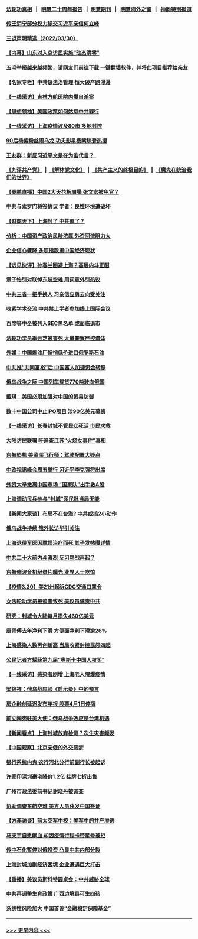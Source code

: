 #### [法轮功真相](https://github.com/gfw-breaker/truth/blob/master/README.md?t=0) &nbsp;&nbsp;|&nbsp;&nbsp; [明慧二十周年报告](https://github.com/gfw-breaker/mh-reports/blob/master/README.md?t=0) &nbsp;&nbsp;|&nbsp;&nbsp;[明慧期刊](https://github.com/gfw-breaker/mh-qikan) &nbsp;&nbsp;|&nbsp;&nbsp; [明慧海外之窗](https://github.com/gfw-breaker/mh-news/blob/master/README.md?t=0) &nbsp;&nbsp;|&nbsp;&nbsp; [神韵特别报道](https://github.com/gfw-breaker/mh-news/blob/master/shenyun.md?t=0)
#### [传王沪宁部分权力移交习近平亲信何立峰](../pages/nsc413/n13684779.md?t=03311253) 
#### [三退声明精选（2022/03/30）](../pages/nsc413/n13684873.md?t=03311253) 
#### [【内幕】山东对入京访民实施“动态清零”](../pages/nsc413/n13684663.md?t=03311253) 
#### 五毛举报越来越频繁，请网友们前往下载 [一键翻墙软件](https://github.com/gfw-breaker/ssr-accounts)，并将此项目推荐给亲友
#### [【名家专栏】中共缺法治管理 恒大破产路漫漫](../pages/nsc413/n13683523.md?t=03311253) 
#### [【一线采访】吉林方舱医院内爆自杀案](../pages/nsc413/n13684478.md?t=03311253) 
#### [【思想领袖】美国政策如何姑息中共罪行](../pages/nsc413/n13654193.md?t=03311253) 
#### [【一线采访】上海疫情波及80市 多地封控](../pages/nsc413/n13684549.md?t=03311253) 
#### [90后杨紫粉丝闹乌龙 功夫影星杨紫琼登热搜](../pages/nsc413/n13684458.md?t=03311253) 
#### [王友群：新反习近平文是在为谁代言？  ](../pages/nsc413/n13684409.md?t=03311253) 
#### [《九评共产党》](https://github.com/begood0513/9ping.md/blob/master/README.md) &nbsp;|&nbsp; [《解体党文化》](../../../../jtdwh.md/blob/master/README.md)  &nbsp;|&nbsp; [《共产主义的终极目的》](../../../../gczydzjmd.md/blob/master/README.md) &nbsp;|&nbsp; [《魔鬼在统治我们的世界》](../../../../mgztzwmdsj.md/blob/master/README.md) 
#### [【秦鹏直播】中国2大天花板崩塌 张文宏被免官？](../pages/nsc413/n13684435.md?t=03311253) 
#### [中共与索罗门将签协议 学者：良性环境遭破坏](../pages/nsc413/n13684536.md?t=03311253) 
#### [【财商天下】上海封了 中共疯了？](../pages/nsc413/n13684300.md?t=03311253) 
#### [分析：中国资产政治风险浓厚 外资回流阻力大](../pages/nsc413/n13684349.md?t=03311253) 
#### [企业信心骤降 多项指数揭中国经济现状](../pages/nsc413/n13684393.md?t=03311253) 
#### [【远见快评】孙春兰回避上海？高层内斗正酣](../pages/nsc413/n13684447.md?t=03311253) 
#### [章子怡引对联悼东航空难 用词意外引热议](../pages/nsc413/n13684323.md?t=03311253) 
#### [中共三省一把手换人 习亲信应勇去向受关注](../pages/nsc413/n13684270.md?t=03311253) 
#### [收紧学术交流 中共禁止学者参加线上国际会议](../pages/nsc413/n13684255.md?t=03311253) 
#### [百度等中企被列入SEC黑名单 或面临退市](../pages/nsc413/n13684166.md?t=03311253) 
#### [法轮功学员季云芝被害死 大量警察严控遗体](../pages/nsc413/n13683424.md?t=03311253) 
#### [外媒：中国炼油厂悄悄低价进口俄罗斯石油](../pages/nsc413/n13684278.md?t=03311253) 
#### [中共推“共同富裕”后 中国富人加速资金转移](../pages/nsc413/n13684182.md?t=03311253) 
#### [俄乌战争之际 中国列车载货770吨驶向俄国](../pages/nsc413/n13684205.md?t=03311253) 
#### [戴琪：美国必须加强对中国的贸易防御](../pages/nsc413/n13684167.md?t=03311253) 
#### [数十中国公司中止IPO项目 涉90亿美元募资](../pages/nsc413/n13684104.md?t=03311253) 
#### [【一线采访】长春封城不管民众死活 市民求救](../pages/nsc413/n13683449.md?t=03311253) 
#### [大陆访民联署 吁追查江苏“火烧女事件”真相](../pages/nsc413/n13683624.md?t=03311253) 
#### [东航坠机 美资深飞行师：驾驶配置大疑点](../pages/nsc413/n13683989.md?t=03311253) 
#### [中欧视讯峰会周五举行 习近平李克强将出席](../pages/nsc413/n13683858.md?t=03311253) 
#### [外资大举撤离中国市场 “国家队”出手救A股](../pages/nsc413/n13683770.md?t=03311253) 
#### [上海调动民兵参与“封城”网民批当局无能](../pages/nsc413/n13683226.md?t=03311253) 
#### [【新闻大家谈】布局不在台海? 中共或搞2小动作](../pages/nsc413/n13682479.md?t=03311253) 
#### [俄乌战争持续 俄外长访华引关注](../pages/nsc413/n13683533.md?t=03311253) 
#### [上海退役军医因耽误治疗而死 其子发帖曝详情](../pages/nsc413/n13682858.md?t=03311253) 
#### [中共二十大前内斗激烈 反习骂战再起？](../pages/nsc413/n13682834.md?t=03311253) 
#### [东航修波音机纪录片曝光 业界人士吃惊](../pages/nsc413/n13681599.md?t=03311253) 
#### [【疫情3.30】美21州起诉CDC交通口罩令](../pages/nsc413/n13681868.md?t=03311253) 
#### [女法轮功学员被迫害致死 美议员谴责中共](../pages/nsc413/n13682069.md?t=03311253) 
#### [研究：封城令大陆每月损失460亿美元](../pages/nsc413/n13683203.md?t=03311253) 
#### [康师傅去年净利下滑 方便面净利下滑逾26%](../pages/nsc413/n13682953.md?t=03311253) 
#### [上海感染人数再创新高 当局收紧封控民怨四起](../pages/nsc413/n13683136.md?t=03311253) 
#### [公民记者方斌获第九届“奥斯卡中国人权奖”](../pages/nsc413/n13683013.md?t=03311253) 
#### [【一线采访】感染者剧增 上海老人院爆疫情](../pages/nsc413/n13682806.md?t=03311253) 
#### [梁锦祥：俄乌战应验《启示录》中的预言](../pages/nsc413/n13682256.md?t=03311253) 
#### [房企融创延迟发布年报 股票4月1日停牌](../pages/nsc413/n13682326.md?t=03311253) 
#### [前立陶宛驻美大使：俄乌战争效应是台湾机遇](../pages/nsc413/n13682154.md?t=03311253) 
#### [【新闻看点】上海封城放弃检测？次生灾害频发](../pages/nsc413/n13681738.md?t=03311253) 
#### [【中国观察】北京亲俄的外交恶梦](../pages/nsc413/n13682222.md?t=03311253) 
#### [银行系统内鬼 农行河北分行前副行长被起诉](../pages/nsc413/n13682366.md?t=03311253) 
#### [许家印深圳豪宅降价1.2亿 挂牌七折出售](../pages/nsc413/n13682035.md?t=03311253) 
#### [广州市政法委前书记谢晓丹被调查](../pages/nsc413/n13682144.md?t=03311253) 
#### [协助调查东航空难 美方人员获发中国签证](../pages/nsc413/n13681776.md?t=03311253) 
#### [【方菲访谈】前太空军中校：美军中的共产渗透](../pages/nsc413/n13681422.md?t=03311253) 
#### [马天宇自愿献血 却因疫情行程卡带星号被拒](../pages/nsc413/n13681895.md?t=03311253) 
#### [传中石化暂停对俄投资 凸显中共内部分裂](../pages/nsc413/n13682268.md?t=03311253) 
#### [上海封城加剧经济困境 企业遭遇巨大打击](../pages/nsc413/n13681924.md?t=03311253) 
#### [【重播】美议员斯科特圆桌会：中共威胁全球](../pages/nsc413/n13681321.md?t=03311253) 
#### [中共再调整生育政策 广西边境县可生四孩](../pages/nsc413/n13682001.md?t=03311253) 
#### [系统性风险加大 中国首设“金融稳定保障基金”](../pages/nsc413/n13681956.md?t=03311253) 

----
#### [ >>> 更早内容 <<< ](../indexes/nsc413-earlier.md)
